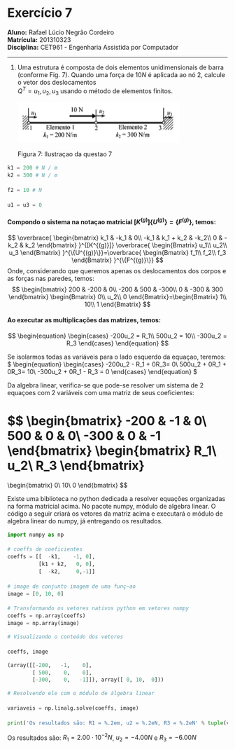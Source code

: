 # Exercício 7

**Aluno:** Rafael Lúcio Negrão Cordeiro<br/>
**Matrícula:** 201310323<br/>
**Disciplina:** CET961 - Engenharia Assistida por Computador

---
1. Uma estrutura é composta de dois elementos unidimensionais de barra (conforme Fig. 7). Quando uma força de $10 N$ é aplicada ao nó 2, calcule o vetor dos deslocamentos<br/> $Q^T = u_1, u_2, u_3$ usando o método de elementos finitos.

    ![](img/exec7_structure.png)

    <span class="caption">Figura 7: Ilustraçao da questao 7</span>
```python
k1 = 200 # N / m
k2 = 300 # N / m

f2 = 10 # N

u1 = u3 = 0
```
#### Compondo o sistema na notaçao matricial $[K^{(g)}]\{U^{(g)}\} = \{F^{(g)}\}$, temos:

$$
\overbrace{
    \begin{bmatrix}
        k_1 & -k_1 & 0\\
        -k_1 & k_1 + k_2 & -k_2\\
        0 & -k_2 & k_2
    \end{bmatrix}
}^{[K^{(g)}]}
\overbrace{
    \begin{Bmatrix}
        u_1\\
        u_2\\
        u_3
    \end{Bmatrix}
}^{\{U^{(g)}\}}=\overbrace{
    \begin{Bmatrix}
        f_1\\
        f_2\\
        f_3
    \end{Bmatrix}
}^{\{F^{(g)}\}}
$$
Onde, considerando que queremos apenas os deslocamentos dos corpos e as forças nas paredes, temos:
$$
\begin{bmatrix}
    200 & -200 & 0\\
    -200 & 500 & -300\\
    0 & -300 & 300
\end{bmatrix}
\begin{Bmatrix}
    0\\
    u_2\\
    0
\end{Bmatrix}=\begin{Bmatrix}
    1\\
    10\\
    1
\end{Bmatrix}
$$
#### Ao executar as multiplicações das matrizes, temos:
$$
\begin{equation}
    \begin{cases}
        -200u_2 = R_1\\
         500u_2 = 10\\
        -300u_2 = R_3
    \end{cases}
\end{equation}
$$

Se isolarmos todas as variáveis para o lado esquerdo da equaçao, teremos: $ \begin{equation}
    \begin{cases}
        -200u_2 - R_1 + 0R_3= 0\\
         500u_2 + 0R_1 + 0R_3= 10\\
        -300u_2 + 0R_1 - R_3 = 0
    \end{cases}
\end{equation} $

Da algebra linear, verifica-se que pode-se resolver um sistema de 2 equaçoes com 2 variáveis com uma matriz de seus coeficientes:

$$
\begin{bmatrix}
    -200 & -1 & 0\\
     500 &  0 & 0\\
    -300 &  0 & -1
\end{bmatrix}
\begin{bmatrix}
    R_1\\
    u_2\\
    R_3
\end{bmatrix}
=
\begin{bmatrix}
    0\\
    10\\
    0
\end{bmatrix}
$$

Existe uma biblioteca no python dedicada a resolver equações organizadas na forma matricial acima. No pacote numpy, módulo de algebra linear. O código a seguir criará os vetores da matriz acima e executará o módulo de algebra linear do numpy, já entregando os resultados.

```python
import numpy as np

# coeffs de coeficientes
coeffs = [[  -k1,    -1, 0],
          [k1 + k2,   0, 0],
          [  -k2,     0,-1]]

# image de conjunto imagem de uma funç~ao
image = [0, 10, 0]

# Transformando os vetores nativos python em vetores numpy
coeffs = np.array(coeffs)
image = np.array(image)
```

```python
# Visualizando o conteúdo dos vetores

coeffs, image
```

```python
(array([[-200,   -1,    0],
        [ 500,    0,    0],
        [-300,    0,   -1]]), array([ 0, 10,  0]))
```

```python
# Resolvendo ele com o módulo de álgebra linear

variaveis = np.linalg.solve(coeffs, image)

print('Os resultados são: R1 = %.2em, u2 = %.2eN, R3 = %.2eN' % tuple(variaveis))
```
<span class="caption">Os resultados são: $R_1 = 2.00 \cdot 10^{-2} N$, $u_2 = -4.00 N$ e $R_3 = -6.00 N$</span>
